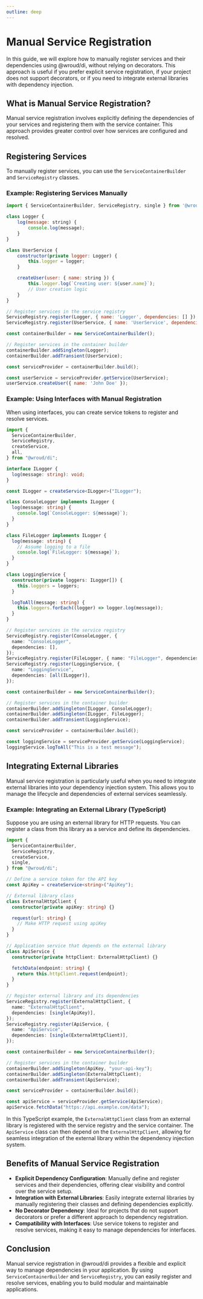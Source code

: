 ```yaml
---
outline: deep
---
```


# Manual Service Registration

In this guide, we will explore how to manually register services and their dependencies using @wroud/di, without relying on decorators. This approach is useful if you prefer explicit service registration, if your project does not support decorators, or if you need to integrate external libraries with dependency injection.

## What is Manual Service Registration?

Manual service registration involves explicitly defining the dependencies of your services and registering them with the service container. This approach provides greater control over how services are configured and resolved.

## Registering Services

To manually register services, you can use the `ServiceContainerBuilder` and `ServiceRegistry` classes.

### Example: Registering Services Manually

```javascript
import { ServiceContainerBuilder, ServiceRegistry, single } from '@wroud/di';

class Logger {
    log(message: string) {
        console.log(message);
    }
}

class UserService {
    constructor(private logger: Logger) {
        this.logger = logger;
    }

    createUser(user: { name: string }) {
        this.logger.log(`Creating user: ${user.name}`);
        // User creation logic
    }
}

// Register services in the service registry
ServiceRegistry.register(Logger, { name: 'Logger', dependencies: [] });
ServiceRegistry.register(UserService, { name: 'UserService', dependencies: [single(Logger)] });

const containerBuilder = new ServiceContainerBuilder();

// Register services in the container builder
containerBuilder.addSingleton(Logger);
containerBuilder.addTransient(UserService);

const serviceProvider = containerBuilder.build();

const userService = serviceProvider.getService(UserService);
userService.createUser({ name: 'John Doe' });
```

### Example: Using Interfaces with Manual Registration

When using interfaces, you can create service tokens to register and resolve services.

```typescript
import {
  ServiceContainerBuilder,
  ServiceRegistry,
  createService,
  all,
} from "@wroud/di";

interface ILogger {
  log(message: string): void;
}

const ILogger = createService<ILogger>("ILogger");

class ConsoleLogger implements ILogger {
  log(message: string) {
    console.log(`ConsoleLogger: ${message}`);
  }
}

class FileLogger implements ILogger {
  log(message: string) {
    // Assume logging to a file
    console.log(`FileLogger: ${message}`);
  }
}

class LoggingService {
  constructor(private loggers: ILogger[]) {
    this.loggers = loggers;
  }

  logToAll(message: string) {
    this.loggers.forEach((logger) => logger.log(message));
  }
}

// Register services in the service registry
ServiceRegistry.register(ConsoleLogger, {
  name: "ConsoleLogger",
  dependencies: [],
});
ServiceRegistry.register(FileLogger, { name: "FileLogger", dependencies: [] });
ServiceRegistry.register(LoggingService, {
  name: "LoggingService",
  dependencies: [all(ILogger)],
});

const containerBuilder = new ServiceContainerBuilder();

// Register services in the container builder
containerBuilder.addSingleton(ILogger, ConsoleLogger);
containerBuilder.addSingleton(ILogger, FileLogger);
containerBuilder.addTransient(LoggingService);

const serviceProvider = containerBuilder.build();

const loggingService = serviceProvider.getService(LoggingService);
loggingService.logToAll("This is a test message");
```

## Integrating External Libraries

Manual service registration is particularly useful when you need to integrate external libraries into your dependency injection system. This allows you to manage the lifecycle and dependencies of external services seamlessly.

### Example: Integrating an External Library (TypeScript)

Suppose you are using an external library for HTTP requests. You can register a class from this library as a service and define its dependencies.

```typescript
import {
  ServiceContainerBuilder,
  ServiceRegistry,
  createService,
  single,
} from "@wroud/di";

// Define a service token for the API key
const ApiKey = createService<string>("ApiKey");

// External library class
class ExternalHttpClient {
  constructor(private apiKey: string) {}

  request(url: string) {
    // Make HTTP request using apiKey
  }
}

// Application service that depends on the external library
class ApiService {
  constructor(private httpClient: ExternalHttpClient) {}

  fetchData(endpoint: string) {
    return this.httpClient.request(endpoint);
  }
}

// Register external library and its dependencies
ServiceRegistry.register(ExternalHttpClient, {
  name: "ExternalHttpClient",
  dependencies: [single(ApiKey)],
});
ServiceRegistry.register(ApiService, {
  name: "ApiService",
  dependencies: [single(ExternalHttpClient)],
});

const containerBuilder = new ServiceContainerBuilder();

// Register services in the container builder
containerBuilder.addSingleton(ApiKey, "your-api-key");
containerBuilder.addSingleton(ExternalHttpClient);
containerBuilder.addTransient(ApiService);

const serviceProvider = containerBuilder.build();

const apiService = serviceProvider.getService(ApiService);
apiService.fetchData("https://api.example.com/data");
```

In this TypeScript example, the `ExternalHttpClient` class from an external library is registered with the service registry and the service container. The `ApiService` class can then depend on the `ExternalHttpClient`, allowing for seamless integration of the external library within the dependency injection system.

## Benefits of Manual Service Registration

- **Explicit Dependency Configuration**: Manually define and register services and their dependencies, offering clear visibility and control over the service setup.
- **Integration with External Libraries**: Easily integrate external libraries by manually registering their classes and defining dependencies explicitly.
- **No Decorator Dependency**: Ideal for projects that do not support decorators or prefer a different approach to dependency registration.
- **Compatibility with Interfaces**: Use service tokens to register and resolve services, making it easy to manage dependencies for interfaces.

## Conclusion

Manual service registration in @wroud/di provides a flexible and explicit way to manage dependencies in your application. By using `ServiceContainerBuilder` and `ServiceRegistry`, you can easily register and resolve services, enabling you to build modular and maintainable applications.
